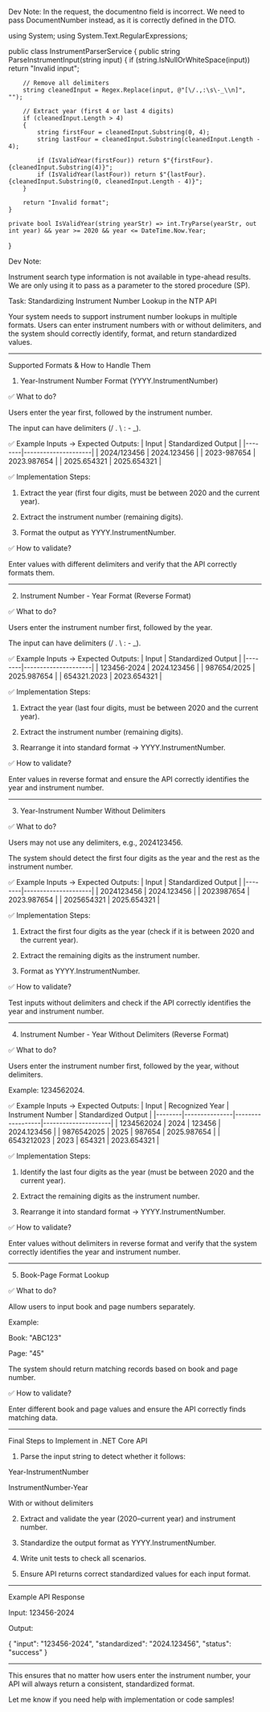 Dev Note: In the request, the documentno field is incorrect. We need to pass DocumentNumber instead, as it is correctly defined in the DTO.


using System;
using System.Text.RegularExpressions;

public class InstrumentParserService
{
    public string ParseInstrumentInput(string input)
    {
        if (string.IsNullOrWhiteSpace(input)) return "Invalid input";

        // Remove all delimiters
        string cleanedInput = Regex.Replace(input, @"[\/.,:\s\-_\\n]", "");

        // Extract year (first 4 or last 4 digits)
        if (cleanedInput.Length > 4)
        {
            string firstFour = cleanedInput.Substring(0, 4);
            string lastFour = cleanedInput.Substring(cleanedInput.Length - 4);

            if (IsValidYear(firstFour)) return $"{firstFour}.{cleanedInput.Substring(4)}";
            if (IsValidYear(lastFour)) return $"{lastFour}.{cleanedInput.Substring(0, cleanedInput.Length - 4)}";
        }

        return "Invalid format";
    }

    private bool IsValidYear(string yearStr) => int.TryParse(yearStr, out int year) && year >= 2020 && year <= DateTime.Now.Year;
}





Dev Note:

Instrument search type information is not available in type-ahead results. We are only using it to pass as a parameter to the stored procedure (SP).



Task: Standardizing Instrument Number Lookup in the NTP API

Your system needs to support instrument number lookups in multiple formats. Users can enter instrument numbers with or without delimiters, and the system should correctly identify, format, and return standardized values.


---

Supported Formats & How to Handle Them

1. Year-Instrument Number Format (YYYY.InstrumentNumber)

✅ What to do?

Users enter the year first, followed by the instrument number.

The input can have delimiters (/ . \ : - _).


✅ Example Inputs → Expected Outputs:
| Input | Standardized Output | |--------|---------------------| | 2024/123456 | 2024.123456 | | 2023-987654 | 2023.987654 | | 2025.654321 | 2025.654321 |

✅ Implementation Steps:

1. Extract the year (first four digits, must be between 2020 and the current year).


2. Extract the instrument number (remaining digits).


3. Format the output as YYYY.InstrumentNumber.



✅ How to validate?

Enter values with different delimiters and verify that the API correctly formats them.



---

2. Instrument Number - Year Format (Reverse Format)

✅ What to do?

Users enter the instrument number first, followed by the year.

The input can have delimiters (/ . \ : - _).


✅ Example Inputs → Expected Outputs:
| Input | Standardized Output | |--------|---------------------| | 123456-2024 | 2024.123456 | | 987654/2025 | 2025.987654 | | 654321.2023 | 2023.654321 |

✅ Implementation Steps:

1. Extract the year (last four digits, must be between 2020 and the current year).


2. Extract the instrument number (remaining digits).


3. Rearrange it into standard format → YYYY.InstrumentNumber.



✅ How to validate?

Enter values in reverse format and ensure the API correctly identifies the year and instrument number.



---

3. Year-Instrument Number Without Delimiters

✅ What to do?

Users may not use any delimiters, e.g., 2024123456.

The system should detect the first four digits as the year and the rest as the instrument number.


✅ Example Inputs → Expected Outputs:
| Input | Standardized Output | |--------|---------------------| | 2024123456 | 2024.123456 | | 2023987654 | 2023.987654 | | 2025654321 | 2025.654321 |

✅ Implementation Steps:

1. Extract the first four digits as the year (check if it is between 2020 and the current year).


2. Extract the remaining digits as the instrument number.


3. Format as YYYY.InstrumentNumber.



✅ How to validate?

Test inputs without delimiters and check if the API correctly identifies the year and instrument number.



---

4. Instrument Number - Year Without Delimiters (Reverse Format)

✅ What to do?

Users enter the instrument number first, followed by the year, without delimiters.

Example: 1234562024.


✅ Example Inputs → Expected Outputs:
| Input | Recognized Year | Instrument Number | Standardized Output | |--------|---------------|------------------|---------------------| | 1234562024 | 2024 | 123456 | 2024.123456 | | 9876542025 | 2025 | 987654 | 2025.987654 | | 6543212023 | 2023 | 654321 | 2023.654321 |

✅ Implementation Steps:

1. Identify the last four digits as the year (must be between 2020 and the current year).


2. Extract the remaining digits as the instrument number.


3. Rearrange it into standard format → YYYY.InstrumentNumber.



✅ How to validate?

Enter values without delimiters in reverse format and verify that the system correctly identifies the year and instrument number.



---

5. Book-Page Format Lookup

✅ What to do?

Allow users to input book and page numbers separately.

Example:

Book: "ABC123"

Page: "45"


The system should return matching records based on book and page number.


✅ How to validate?

Enter different book and page values and ensure the API correctly finds matching data.



---

Final Steps to Implement in .NET Core API

1. Parse the input string to detect whether it follows:

Year-InstrumentNumber

InstrumentNumber-Year

With or without delimiters



2. Extract and validate the year (2020–current year) and instrument number.


3. Standardize the output format as YYYY.InstrumentNumber.


4. Write unit tests to check all scenarios.


5. Ensure API returns correct standardized values for each input format.




---

Example API Response

Input: 123456-2024

Output:

{
  "input": "123456-2024",
  "standardized": "2024.123456",
  "status": "success"
}


---

This ensures that no matter how users enter the instrument number, your API will always return a consistent, standardized format.

Let me know if you need help with implementation or code samples!


